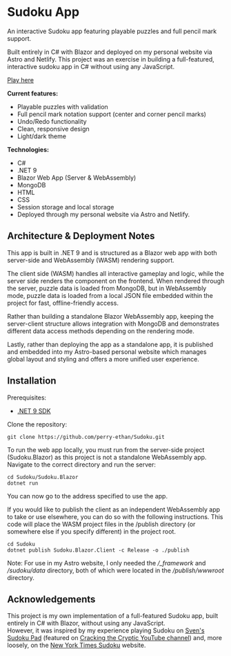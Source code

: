 # Sudoku App

An interactive Sudoku app featuring playable puzzles and full pencil mark support.

Built entirely in C# with Blazor and deployed on my personal website via Astro and Netlify.
This project was an exercise in building a full-featured, interactive sudoku app in C# without using any JavaScript.

[Play here](https://ethanperry.net/projects/sudoku)

**Current features:**
* Playable puzzles with validation
* Full pencil mark notation support (center and corner pencil marks)
* Undo/Redo functionality
* Clean, responsive design
* Light/dark theme

**Technologies:**
* C#
* .NET 9
* Blazor Web App (Server & WebAssembly)
* MongoDB
* HTML
* CSS
* Session storage and local storage
* Deployed through my personal website via Astro and Netlify.

## Architecture & Deployment Notes

This app is built in .NET 9 and is structured as a Blazor web app with both server-side and WebAssembly (WASM) rendering
support.

The client side (WASM) handles all interactive gameplay and logic, while the server side renders the component on
the frontend. When rendered through the server, puzzle data is loaded from MongoDB, but in WebAssembly mode, puzzle
data is loaded from a local JSON file embedded within the project for fast, offline-friendly access.

Rather than building a standalone Blazor WebAssembly app, keeping the server-client structure allows integration with
MongoDB and demonstrates different data access methods depending on the rendering mode.

Lastly, rather than deploying the app as a standalone app, it is published and embedded into my Astro-based personal
website which manages global layout and styling and offers a more unified user experience.

## Installation
Prerequisites:
* [.NET 9 SDK](https://dotnet.microsoft.com/en-us/download/dotnet/9.0)

Clone the repository:
```shell
git clone https://github.com/perry-ethan/Sudoku.git
```

To run the web app locally, you must run from the server-side project (Sudoku.Blazor) as this project is not a standalone WebAssembly app.
Navigate to the correct directory and run the server:
```shell
cd Sudoku/Sudoku.Blazor
dotnet run
```

You can now go to the address specified to use the app.

If you would like to publish the client as an independent WebAssembly app to take or use elsewhere, you can do so with the following instructions.
This code will place the WASM project files in the /publish directory (or somewhere else if you specify different) in the project root.

```shell
cd Sudoku
dotnet publish Sudoku.Blazor.Client -c Release -o ./publish
```

Note: For use in my Astro website, I only needed the */_framework* and */sudoku/data* directory, both of which were
located in the */publish/wwwroot* directory.

## Acknowledgements
This project is my own implementation of a full-featured Sudoku app, built entirely in C# with Blazor, without using any JavaScript.  
However, it was inspired by my experience playing Sudoku on [Sven's Sudoku Pad](https://sudokupad.app/) 
(featured on [Cracking the Cryptic YouTube channel](https://www.youtube.com/@CrackingTheCryptic)) and, more loosely, on
the [New York Times Sudoku](https://www.nytimes.com/puzzles/sudoku) website.